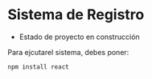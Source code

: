 <h1> Sistema de Registro </h1>

- Estado de proyecto en construcción 

Para ejcutarel sistema, debes poner: 

```npm install react```
